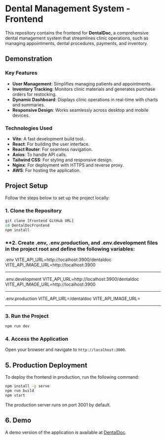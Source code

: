 # Dental Management System - Frontend

This repository contains the frontend for **DentalDoc**, a comprehensive dental management system that streamlines clinic operations, such as managing appointments, dental procedures, payments, and inventory.

## Demonstration

### **Key Features**

- **User Management**: Simplifies managing patients and appointments.
- **Inventory Tracking**: Monitors clinic materials and generates purchase orders for restocking.
- **Dynamic Dashboard**: Displays clinic operations in real-time with charts and summaries.
- **Responsive Design**: Works seamlessly across desktop and mobile devices.

### **Technologies Used**

- **Vite**: A fast development build tool.
- **React**: For building the user interface.
- **React Router**: For seamless navigation.
- **Axios**: To handle API calls.
- **Tailwind CSS**: For styling and responsive design.
- **Nginx**: For deployment with HTTPS and reverse proxy.
- **AWS**: For hosting the application.

## Project Setup

Follow the steps below to set up the project locally:

### **1. Clone the Repository**

```bash
git clone [Frontend GitHub URL]
cd DentalDocFrontend
npm install
```

### \*\*2. Create .env, .env.production, and .env.development files in the project root and define the following variables:

.env
VITE_API_URL=http://localhost:3900/dentaldoc
VITE_API_IMAGE_URL=http://localhost:3900

---

.env.development
VITE_API_URL=http://localhost:3900/dentaldoc
VITE_API_IMAGE_URL=http://localhost:3900

---

.env.production
VITE_API_URL=<Production-Backend-URL>/dentaldoc
VITE_API_IMAGE_URL=<Production-Backend-URL>

---

### **3. Run the Project**

```bash
npm run dev
```

### **4. Access the Application**

Open your browser and navigate to `http://localhost:3000`.

## **5. Production Deployment**

To deploy the frontend in production, run the following command:

```bash
npm install -g serve
npm run build
npm start
```

The production server runs on port 3001 by default.

<!-- i want to mention that the demo version is deployed in aws instan  give me text -->

## **6. Demo**

A demo version of the application is available at [DentalDoc](https://demo.dentaldocma.com).
